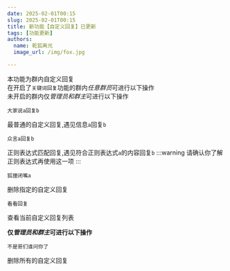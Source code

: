 ```yaml
---
date: 2025-02-01T00:15
slug: 2025-02-01T00:15
title: 新功能【自定义回复】已更新
tags: [功能更新]
authors:
  name: 乾狐离光
  image_url: /img/fox.jpg

---
```


本功能为群内自定义回复<br />
在开启了`关键词回复`功能的群内*任意群员*可进行以下操作<br />
未开启的群内仅*管理员和群主*可进行以下操作
```
大家说a回复b
```
最普通的自定义回复,遇见信息`a`回复`b`
```
众言a回复b
```
正则表达式匹配回复,遇见符合正则表达式`a`的内容回复`b`
:::warning
请确认你了解正则表达式再使用这一项
:::
```
狐狸闭嘴a
```
删除指定的自定义回复
```
看看回复
```
查看当前自定义回复列表

**仅*管理员和群主*可进行以下操作**
```
不是哥们谁问你了
```
删除所有的自定义回复